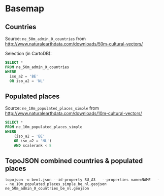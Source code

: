# Basemap

## Countries

Source: `ne_50m_admin_0_countries` from http://www.naturalearthdata.com/downloads/50m-cultural-vectors/

Selection (in CartoDB):

```SQL
SELECT * 
FROM ne_50m_admin_0_countries
WHERE
  iso_a2 = 'BE'
  OR iso_a2 = 'NL'
```

## Populated places

Source: `ne_10m_populated_places_simple` from http://www.naturalearthdata.com/downloads/10m-cultural-vectors/

```SQL
SELECT * 
FROM ne_10m_populated_places_simple
WHERE
	(iso_a2 = 'BE'
	OR iso_a2 = 'NL')
	AND scalerank < 8
```

## TopoJSON combined countries & populated places

````
topojson -o benl.json --id-property SU_A3   --properties name=NAME   -- ne_10m_populated_places_simple_be_nl.geojson ne_50m_admin_0_countries_be_nl.geojson
````